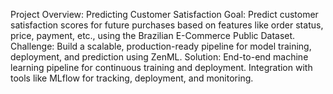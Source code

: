 Project Overview: Predicting Customer Satisfaction
Goal: Predict customer satisfaction scores for future purchases based on features like order status, price, payment, etc., using the Brazilian E-Commerce Public Dataset.
Challenge: Build a scalable, production-ready pipeline for model training, deployment, and prediction using ZenML.
Solution:
End-to-end machine learning pipeline for continuous training and deployment.
Integration with tools like MLflow for tracking, deployment, and monitoring.